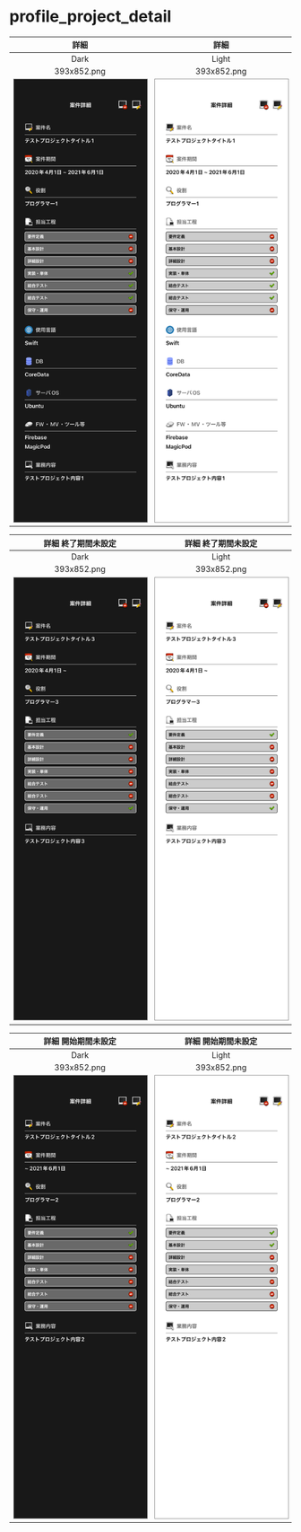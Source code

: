 # profile_project_detail

|詳細|詳細|
|:---:|:---:|
|Dark|Light|
|393x852.png|393x852.png|
|<img src='../ReferenceImages_64/profile_project_detail/testProjectDetailViewController_詳細_Dark_393x852.png' width='250' style='border: 1px solid #999' />|<img src='../ReferenceImages_64/profile_project_detail/testProjectDetailViewController_詳細_Light_393x852.png' width='250' style='border: 1px solid #999' />|

|詳細 終了期間未設定|詳細 終了期間未設定|
|:---:|:---:|
|Dark|Light|
|393x852.png|393x852.png|
|<img src='../ReferenceImages_64/profile_project_detail/testProjectDetailViewController_詳細_終了期間未設定_Dark_393x852.png' width='250' style='border: 1px solid #999' />|<img src='../ReferenceImages_64/profile_project_detail/testProjectDetailViewController_詳細_終了期間未設定_Light_393x852.png' width='250' style='border: 1px solid #999' />|

|詳細 開始期間未設定|詳細 開始期間未設定|
|:---:|:---:|
|Dark|Light|
|393x852.png|393x852.png|
|<img src='../ReferenceImages_64/profile_project_detail/testProjectDetailViewController_詳細_開始期間未設定_Dark_393x852.png' width='250' style='border: 1px solid #999' />|<img src='../ReferenceImages_64/profile_project_detail/testProjectDetailViewController_詳細_開始期間未設定_Light_393x852.png' width='250' style='border: 1px solid #999' />|

